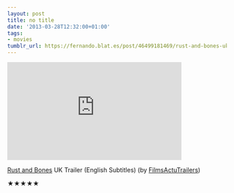 ```yaml
---
layout: post
title: no title
date: '2013-03-28T12:32:00+01:00'
tags:
- movies
tumblr_url: https://fernando.blat.es/post/46499181469/rust-and-bones-uk-trailer-english-subtitles-by
---
```

<iframe width="400" height="225" src="http://www.youtube.com/embed/vyAJDL3mTxI?feature=oembed" frameborder="0" allowfullscreen></iframe>  

[Rust and Bones](http://www.imdb.com/title/tt2053425/?ref_=fn_al_tt_1) UK Trailer (English Subtitles) (by [FilmsActuTrailers](http://www.youtube.com/watch?v=vyAJDL3mTxI))

★★★★★
